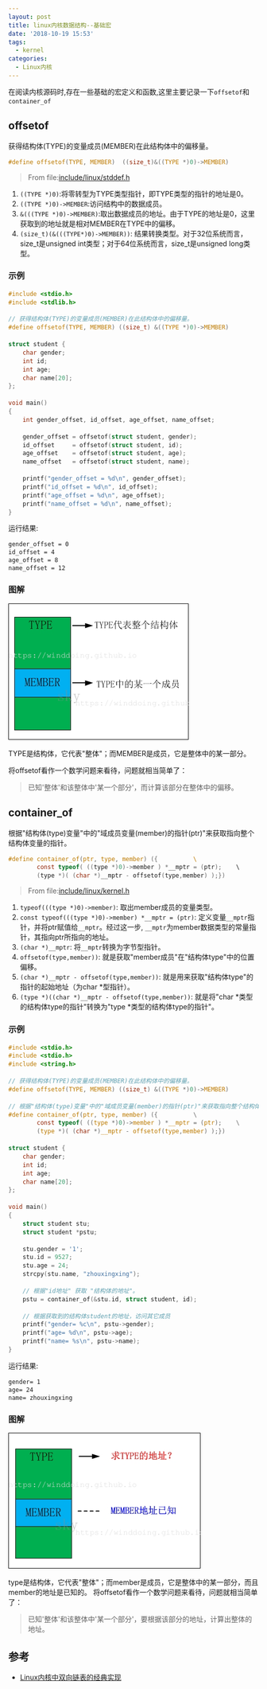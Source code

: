 ```yaml
---
layout: post
title: linux内核数据结构--基础宏
date: '2018-10-19 15:53'
tags:
  - kernel
categories:
  - Linux内核
---
```


在阅读内核源码时,存在一些基础的宏定义和函数,这里主要记录一下`offsetof`和`container_of`

<!--more-->

## offsetof
获得结构体(TYPE)的变量成员(MEMBER)在此结构体中的偏移量。

``` C
#define offsetof(TYPE, MEMBER)  ((size_t)&((TYPE *)0)->MEMBER)
```
>From file:[include/linux/stddef.h](https://elixir.bootlin.com/linux/v4.4.1/source/include/linux/stddef.h)

1. `((TYPE *)0)`:将零转型为TYPE类型指针，即TYPE类型的指针的地址是0。
2. `((TYPE *)0)->MEMBER`:访问结构中的数据成员。
3. `&(((TYPE *)0)->MEMBER)`:取出数据成员的地址。由于TYPE的地址是0，这里获取到的地址就是相对MEMBER在TYPE中的偏移。
4. `(size_t)(&(((TYPE*)0)->MEMBER))`: 结果转换类型。对于32位系统而言，size_t是unsigned int类型；对于64位系统而言，size_t是unsigned long类型。

### 示例

``` C
#include <stdio.h>
#include <stdlib.h>

// 获得结构体(TYPE)的变量成员(MEMBER)在此结构体中的偏移量。
#define offsetof(TYPE, MEMBER) ((size_t) &((TYPE *)0)->MEMBER)

struct student {
    char gender;
    int id;
    int age;
    char name[20];
};

void main()
{
    int gender_offset, id_offset, age_offset, name_offset;

    gender_offset = offsetof(struct student, gender);
    id_offset     = offsetof(struct student, id);
    age_offset    = offsetof(struct student, age);
    name_offset   = offsetof(struct student, name);

    printf("gender_offset = %d\n", gender_offset);
    printf("id_offset = %d\n", id_offset);
    printf("age_offset = %d\n", age_offset);
    printf("name_offset = %d\n", name_offset);
}
```
运行结果:
```
gender_offset = 0
id_offset = 4
age_offset = 8
name_offset = 12
```

### 图解

![list_offsetof](/images/2018/11/list_offsetof.png)

TYPE是结构体，它代表"整体"；而MEMBER是成员，它是整体中的某一部分。

将offsetof看作一个数学问题来看待，问题就相当简单了：
>已知'整体'和该整体中'某一个部分'，而计算该部分在整体中的偏移。

## container_of

根据"结构体(type)变量"中的"域成员变量(member)的指针(ptr)"来获取指向整个结构体变量的指针。
``` C
#define container_of(ptr, type, member) ({          \             
        const typeof( ((type *)0)->member ) *__mptr = (ptr);    \
        (type *)( (char *)__mptr - offsetof(type,member) );})    
```
>From file:[include/linux/kernel.h](https://elixir.bootlin.com/linux/v4.4.1/source/include/linux/kernel.h#L812)

1. `typeof(((type *)0)->member)`: 取出member成员的变量类型。
2. `const typeof(((type *)0)->member) *__mptr = (ptr)`: 定义变量`__mptr`指针，并将ptr赋值给`__mptr`。经过这一步, `__mptr`为member数据类型的常量指针，其指向ptr所指向的地址。
3. `(char *)__mptr`: 将`__mptr`转换为字节型指针。
4. `offsetof(type,member))`: 就是获取"member成员"在"结构体type"中的位置偏移。
5. `(char *)__mptr - offsetof(type,member))`: 就是用来获取"结构体type"的指针的起始地址（为char *型指针）。
6. `(type *)((char *)__mptr - offsetof(type,member))`: 就是将"char *类型的结构体type的指针"转换为"type *类型的结构体type的指针"。

### 示例

``` C
#include <stdio.h>
#include <stdio.h>
#include <string.h>

// 获得结构体(TYPE)的变量成员(MEMBER)在此结构体中的偏移量。
#define offsetof(TYPE, MEMBER) ((size_t) &((TYPE *)0)->MEMBER)

// 根据"结构体(type)变量"中的"域成员变量(member)的指针(ptr)"来获取指向整个结构体变量的指针
#define container_of(ptr, type, member) ({          \
        const typeof( ((type *)0)->member ) *__mptr = (ptr);    \
        (type *)( (char *)__mptr - offsetof(type,member) );})

struct student {
    char gender;
    int id;
    int age;
    char name[20];
};

void main()
{
    struct student stu;
    struct student *pstu;

    stu.gender = '1';
    stu.id = 9527;
    stu.age = 24;
    strcpy(stu.name, "zhouxingxing");

    // 根据"id地址" 获取 "结构体的地址"。
    pstu = container_of(&stu.id, struct student, id);

    // 根据获取到的结构体student的地址，访问其它成员
    printf("gender= %c\n", pstu->gender);
    printf("age= %d\n", pstu->age);
    printf("name= %s\n", pstu->name);
}
```

运行结果:
```
gender= 1
age= 24
name= zhouxingxing
```

### 图解

![list_container_of](/images/2018/11/list_container_of.png)

type是结构体，它代表"整体"；而member是成员，它是整体中的某一部分，而且member的地址是已知的。
将offsetof看作一个数学问题来看待，问题就相当简单了：
>已知'整体'和该整体中'某一个部分'，要根据该部分的地址，计算出整体的地址。


## 参考

* [Linux内核中双向链表的经典实现](https://www.cnblogs.com/skywang12345/p/3562146.html)
